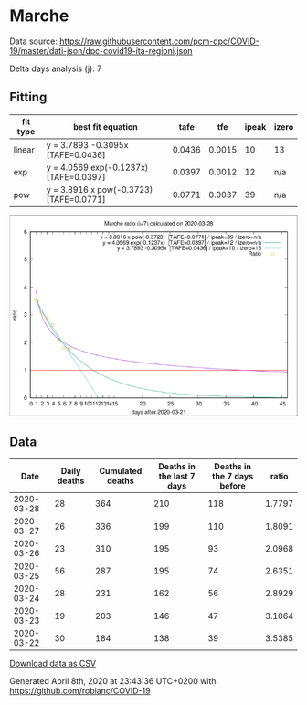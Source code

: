 # Marche

Data source: https://raw.githubusercontent.com/pcm-dpc/COVID-19/master/dati-json/dpc-covid19-ita-regioni.json

Delta days analysis (j): 7

## Fitting 
|fit type|best fit equation|tafe|tfe|ipeak|izero|
|-------|-----|--------|------|---|---|
|linear|y = 3.7893 -0.3095x  [TAFE=0.0436]|0.0436|0.0015|10|13|
|exp|y = 4.0569 exp(-0.1237x)  [TAFE=0.0397]|0.0397|0.0012|12|n/a|
|pow|y = 3.8916 x pow(-0.3723)  [TAFE=0.0771]|0.0771|0.0037|39|n/a|

![Plot](COVID-19_marche_j7_2020-03-28.png)

## Data
|Date|Daily deaths|Cumulated deaths|Deaths in the last 7 days|Deaths in the 7 days before|ratio|
|----|----------|-----------|-------|--------------------|-----|
|2020-03-28|28|364|210|118|1.7797|
|2020-03-27|26|336|199|110|1.8091|
|2020-03-26|23|310|195|93|2.0968|
|2020-03-25|56|287|195|74|2.6351|
|2020-03-24|28|231|162|56|2.8929|
|2020-03-23|19|203|146|47|3.1064|
|2020-03-22|30|184|138|39|3.5385|

[Download data as CSV](COVID-19_marche_j7_2020-03-28.csv)

Generated April 8th, 2020 at 23:43:36 UTC+0200 with https://github.com/robianc/COVID-19
